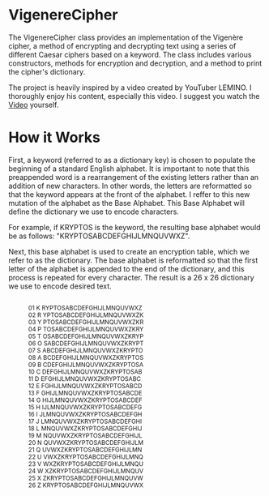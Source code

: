 # VigenereCipher
The VigenereCipher class provides an implementation of the Vigenère cipher, a method of encrypting and decrypting text using a series of different Caesar ciphers based on a keyword. The class includes various constructors, methods for encryption and decryption, and a method to print the cipher's dictionary.

The project is heavily inspired by a video created by YouTuber LEMINO. I thoroughly enjoy his content, especially this video. I suggest you watch the [Video](https://youtu.be/jVpsLMCIB0Y?si=haevvMONuUgkI6_0) yourself. 

# How it Works
First, a keyword (referred to as a dictionary key) is chosen to populate the beginning of a standard English alphabet. It is important to note that this preappended word is a rearrangement of the existing letters rather than an addition of new characters. In other words, the letters are reformatted so that the keyword appears at the front of the alphabet. I reffer to this new mutation of the alphabet as the Base Alphabet. This Base Alphabet will define the dictionary we use to encode characters. 

For example, if KRYPTOS is the keyword, the resulting base alphabet would be as follows: "KRYPTOSABCDEFGHIJLMNQUVWXZ". 

Next, this base alphabet is used to create an encryption table, which we refer to as the dictionary. The base alphabet is reformatted so that the first letter of the alphabet is appended to the end of the dictionary, and this process is repeated for every character. The result is a 26 x 26 dictionary we use to encode desired text. 

<p style="font-size: smaller; white-space: pre;"> 
    &nbsp;&nbsp;&nbsp;&nbsp;&nbsp;&nbsp;&nbsp;&nbsp;01 K RYPTOSABCDEFGHIJLMNQUVWXZ
    &nbsp;&nbsp;&nbsp;&nbsp;&nbsp;&nbsp;&nbsp;&nbsp;02 R YPTOSABCDEFGHIJLMNQUVWXZK
    &nbsp;&nbsp;&nbsp;&nbsp;&nbsp;&nbsp;&nbsp;&nbsp;03 Y PTOSABCDEFGHIJLMNQUVWXZKR
    &nbsp;&nbsp;&nbsp;&nbsp;&nbsp;&nbsp;&nbsp;&nbsp;04 P TOSABCDEFGHIJLMNQUVWXZKRY
    &nbsp;&nbsp;&nbsp;&nbsp;&nbsp;&nbsp;&nbsp;&nbsp;05 T OSABCDEFGHIJLMNQUVWXZKRYP
    &nbsp;&nbsp;&nbsp;&nbsp;&nbsp;&nbsp;&nbsp;&nbsp;06 O SABCDEFGHIJLMNQUVWXZKRYPT
    &nbsp;&nbsp;&nbsp;&nbsp;&nbsp;&nbsp;&nbsp;&nbsp;07 S ABCDEFGHIJLMNQUVWXZKRYPTO
    &nbsp;&nbsp;&nbsp;&nbsp;&nbsp;&nbsp;&nbsp;&nbsp;08 A BCDEFGHIJLMNQUVWXZKRYPTOS
    &nbsp;&nbsp;&nbsp;&nbsp;&nbsp;&nbsp;&nbsp;&nbsp;09 B CDEFGHIJLMNQUVWXZKRYPTOSA
    &nbsp;&nbsp;&nbsp;&nbsp;&nbsp;&nbsp;&nbsp;&nbsp;10 C DEFGHIJLMNQUVWXZKRYPTOSAB
    &nbsp;&nbsp;&nbsp;&nbsp;&nbsp;&nbsp;&nbsp;&nbsp;11 D EFGHIJLMNQUVWXZKRYPTOSABC
    &nbsp;&nbsp;&nbsp;&nbsp;&nbsp;&nbsp;&nbsp;&nbsp;12 E FGHIJLMNQUVWXZKRYPTOSABCD
    &nbsp;&nbsp;&nbsp;&nbsp;&nbsp;&nbsp;&nbsp;&nbsp;13 F GHIJLMNQUVWXZKRYPTOSABCDE
    &nbsp;&nbsp;&nbsp;&nbsp;&nbsp;&nbsp;&nbsp;&nbsp;14 G HIJLMNQUVWXZKRYPTOSABCDEF
    &nbsp;&nbsp;&nbsp;&nbsp;&nbsp;&nbsp;&nbsp;&nbsp;15 H IJLMNQUVWXZKRYPTOSABCDEFG
    &nbsp;&nbsp;&nbsp;&nbsp;&nbsp;&nbsp;&nbsp;&nbsp;16 I JLMNQUVWXZKRYPTOSABCDEFGH
    &nbsp;&nbsp;&nbsp;&nbsp;&nbsp;&nbsp;&nbsp;&nbsp;17 J LMNQUVWXZKRYPTOSABCDEFGHI
    &nbsp;&nbsp;&nbsp;&nbsp;&nbsp;&nbsp;&nbsp;&nbsp;18 L MNQUVWXZKRYPTOSABCDEFGHIJ
    &nbsp;&nbsp;&nbsp;&nbsp;&nbsp;&nbsp;&nbsp;&nbsp;19 M NQUVWXZKRYPTOSABCDEFGHIJL
    &nbsp;&nbsp;&nbsp;&nbsp;&nbsp;&nbsp;&nbsp;&nbsp;20 N QUVWXZKRYPTOSABCDEFGHIJLM
    &nbsp;&nbsp;&nbsp;&nbsp;&nbsp;&nbsp;&nbsp;&nbsp;21 Q UVWXZKRYPTOSABCDEFGHIJLMN
    &nbsp;&nbsp;&nbsp;&nbsp;&nbsp;&nbsp;&nbsp;&nbsp;22 U VWXZKRYPTOSABCDEFGHIJLMNQ
    &nbsp;&nbsp;&nbsp;&nbsp;&nbsp;&nbsp;&nbsp;&nbsp;23 V WXZKRYPTOSABCDEFGHIJLMNQU
    &nbsp;&nbsp;&nbsp;&nbsp;&nbsp;&nbsp;&nbsp;&nbsp;24 W XZKRYPTOSABCDEFGHIJLMNQUV
    &nbsp;&nbsp;&nbsp;&nbsp;&nbsp;&nbsp;&nbsp;&nbsp;25 X ZKRYPTOSABCDEFGHIJLMNQUVW
    &nbsp;&nbsp;&nbsp;&nbsp;&nbsp;&nbsp;&nbsp;&nbsp;26 Z KRYPTOSABCDEFGHIJLMNQUVWX
</p>



                                                                          
                                                                        




            
